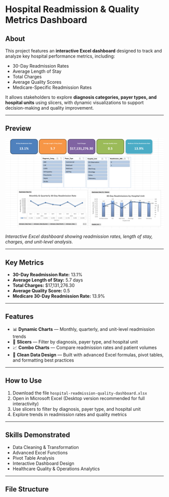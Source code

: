 # Hospital Readmission & Quality Metrics Dashboard

## About
This project features an **interactive Excel dashboard** designed to track and analyze key hospital performance metrics, including:
- 30-Day Readmission Rates
- Average Length of Stay
- Total Charges
- Average Quality Scores
- Medicare-Specific Readmission Rates

It allows stakeholders to explore **diagnosis categories, payer types, and hospital units** using slicers, with dynamic visualizations to support decision-making and quality improvement.

---

## Preview

<img src="dashboard.png" alt="Dashboard Preview" width="800">

*Interactive Excel dashboard showing readmission rates, length of stay, charges, and unit-level analysis.*

---

## Key Metrics
- **30-Day Readmission Rate:** 13.1%
- **Average Length of Stay:** 5.7 days
- **Total Charges:** $17,131,276.30
- **Average Quality Score:** 0.5
- **Medicare 30-Day Readmission Rate:** 13.9%

---

## Features
- 📊 **Dynamic Charts** — Monthly, quarterly, and unit-level readmission trends  
- 📌 **Slicers** — Filter by diagnosis, payer type, and hospital unit  
- 📈 **Combo Charts** — Compare readmission rates and patient volumes  
- 📂 **Clean Data Design** — Built with advanced Excel formulas, pivot tables, and formatting best practices  

---

## How to Use
1. Download the file `hospital-readmission-quality-dashboard.xlsx`
2. Open in Microsoft Excel (Desktop version recommended for full interactivity)
3. Use slicers to filter by diagnosis, payer type, and hospital unit
4. Explore trends in readmission rates and quality metrics

---

## Skills Demonstrated
- Data Cleaning & Transformation  
- Advanced Excel Functions  
- Pivot Table Analysis  
- Interactive Dashboard Design  
- Healthcare Quality & Operations Analytics  

---

## File Structure

